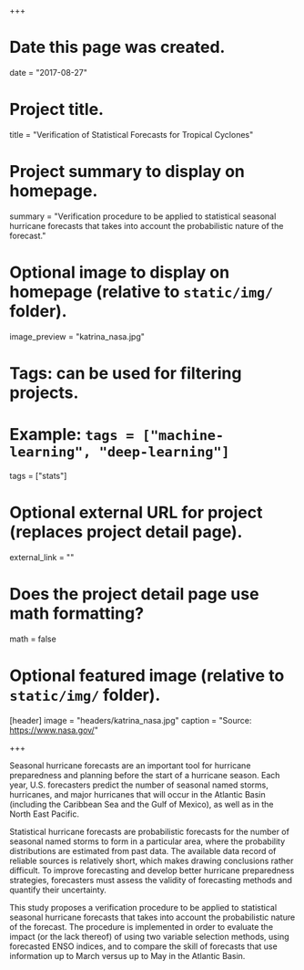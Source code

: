 +++
# Date this page was created.
date = "2017-08-27"

# Project title.
title = "Verification of Statistical Forecasts for Tropical Cyclones"

# Project summary to display on homepage.
summary = "Verification procedure to be applied to statistical seasonal hurricane forecasts that takes into account the probabilistic nature of the forecast."

# Optional image to display on homepage (relative to `static/img/` folder).
image_preview = "katrina_nasa.jpg"

# Tags: can be used for filtering projects.
# Example: `tags = ["machine-learning", "deep-learning"]`
tags = ["stats"]

# Optional external URL for project (replaces project detail page).
external_link = ""

# Does the project detail page use math formatting?
math = false

# Optional featured image (relative to `static/img/` folder).
[header]
image = "headers/katrina_nasa.jpg"
caption = "Source: https://www.nasa.gov/"

+++

Seasonal hurricane forecasts are an important tool for hurricane preparedness and planning before the start of a hurricane season. Each year, U.S. forecasters predict the number of seasonal named storms, hurricanes, and major hurricanes that will occur in the Atlantic Basin (including the Caribbean Sea and the Gulf of Mexico), as well as in the North East Pacific. 

Statistical hurricane forecasts are probabilistic forecasts for the number of seasonal named storms to form in a particular area, where the probability distributions are estimated from past data. The available data record of reliable sources is relatively short, which makes drawing conclusions rather difficult. To improve forecasting and develop better hurricane preparedness strategies, forecasters must assess the validity of forecasting methods and quantify their uncertainty. 

This study proposes a verification procedure to be applied to statistical seasonal hurricane forecasts that takes into account the probabilistic nature of the forecast. The procedure is implemented in order to evaluate the impact (or the lack thereof) of using two variable selection methods, using forecasted ENSO indices, and to compare the skill of forecasts that use information up to March versus up to May in the Atlantic Basin. 